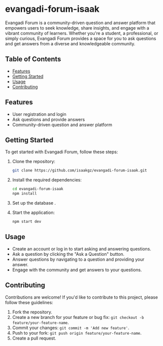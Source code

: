 # evangadi-forum-isaak
Evangadi Forum is a community-driven question and answer platform that empowers users to seek knowledge, share insights, and engage with a vibrant community of learners. Whether you're a student, a professional, or simply curious, Evangadi Forum provides a space for you to ask questions and get answers from a diverse and knowledgeable community.
## Table of Contents

- [Features](#features)
- [Getting Started](#getting-started)
- [Usage](#usage)
- [Contributing](#contributing)


## Features

- User registration and login
- Ask questions and provide answers
- Community-driven question and answer platform


## Getting Started

To get started with Evangadi Forum, follow these steps:

1. Clone the repository:

   ```bash
   git clone https://github.com/isaakgz/evangadi-forum-isaak.git
   ```

2. Install the required dependencies:

   ```bash
   cd evangadi-forum-isaak
   npm install
   ```

3. Set up the database .

4. Start the application:

   ```bash
   npm start dev
   ```

## Usage

- Create an account or log in to start asking and answering questions.
- Ask a question by clicking the "Ask a Question" button.
- Answer questions by navigating to a question and providing your answer.
- Engage with the community and get answers to your questions.

## Contributing

Contributions are welcome! If you'd like to contribute to this project, please follow these guidelines:

1. Fork the repository.
2. Create a new branch for your feature or bug fix: `git checkout -b feature/your-feature-name`.
3. Commit your changes: `git commit -m 'Add new feature'`.
4. Push to your fork: `git push origin feature/your-feature-name`.
5. Create a pull request.

